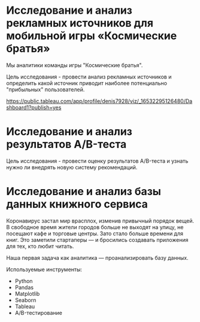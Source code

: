 # Исследование и анализ рекламных источников для мобильной игры «Космические братья»

Мы аналитики команды игры "Космические братья".

Цель исследования - провести анализ рекламных источников и определить какой источник приводит наиболее потенциально "прибыльных" пользователей.

https://public.tableau.com/app/profile/denis7928/viz/_16532295126480/Dashboard1?publish=yes

# Исследование и анализ результатов A/B-теста

Цель исследования - провести оценку результатов A/B-теста и узнать нужно ли внедрять новую систему рекомендаций.

# Исследование и анализ базы данных книжного сервиса

Коронавирус застал мир врасплох, изменив привычный порядок вещей. В свободное время жители городов больше не выходят на улицу, не посещают кафе и торговые центры. Зато стало больше времени для книг. Это заметили стартаперы — и бросились создавать приложения для тех, кто любит читать.

Наша первая задача как аналитика — проанализировать базу данных.


Используемые инструменты:
- Python
- Pandas
- Matplotlib
- Seaborn
- Tableau
- A/B-тестирование
